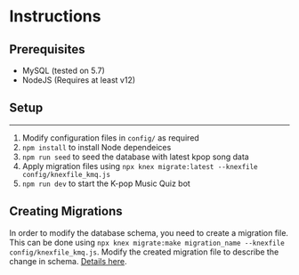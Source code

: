 # Instructions
## Prerequisites
- MySQL (tested on 5.7)
- NodeJS (Requires at least v12)

## Setup
------------
1. Modify configuration files in `config/` as required
3. `npm install` to install Node dependeices
4. `npm run seed` to seed the database with latest kpop song data
5. Apply migration files using `npx knex migrate:latest --knexfile config/knexfile_kmq.js`
6. `npm run dev` to start the K-pop Music Quiz bot


## Creating Migrations
In order to modify the database schema, you need to create a migration file. This can be done using `npx knex migrate:make migration_name --knexfile config/knexfile_kmq.js`. Modify the created migration file to describe the change in schema. [Details here](http://knexjs.org/#Migrations).
